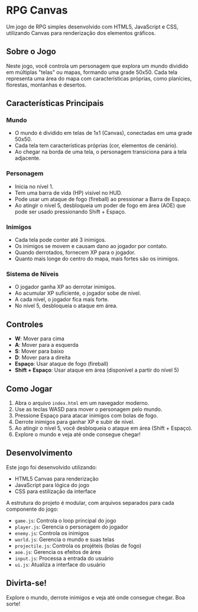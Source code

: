 # RPG Canvas

Um jogo de RPG simples desenvolvido com HTML5, JavaScript e CSS, utilizando Canvas para renderização dos elementos gráficos.

## Sobre o Jogo

Neste jogo, você controla um personagem que explora um mundo dividido em múltiplas "telas" ou mapas, formando uma grade 50x50. Cada tela representa uma área do mapa com características próprias, como planícies, florestas, montanhas e desertos.

## Características Principais

### Mundo
- O mundo é dividido em telas de 1x1 (Canvas), conectadas em uma grade 50x50.
- Cada tela tem características próprias (cor, elementos de cenário).
- Ao chegar na borda de uma tela, o personagem transiciona para a tela adjacente.

### Personagem
- Inicia no nível 1.
- Tem uma barra de vida (HP) visível no HUD.
- Pode usar um ataque de fogo (fireball) ao pressionar a Barra de Espaço.
- Ao atingir o nível 5, desbloqueia um poder de fogo em área (AOE) que pode ser usado pressionando Shift + Espaço.

### Inimigos
- Cada tela pode conter até 3 inimigos.
- Os inimigos se movem e causam dano ao jogador por contato.
- Quando derrotados, fornecem XP para o jogador.
- Quanto mais longe do centro do mapa, mais fortes são os inimigos.

### Sistema de Níveis
- O jogador ganha XP ao derrotar inimigos.
- Ao acumular XP suficiente, o jogador sobe de nível.
- A cada nível, o jogador fica mais forte.
- No nível 5, desbloqueia o ataque em área.

## Controles

- **W**: Mover para cima
- **A**: Mover para a esquerda
- **S**: Mover para baixo
- **D**: Mover para a direita
- **Espaço**: Usar ataque de fogo (fireball)
- **Shift + Espaço**: Usar ataque em área (disponível a partir do nível 5)

## Como Jogar

1. Abra o arquivo `index.html` em um navegador moderno.
2. Use as teclas WASD para mover o personagem pelo mundo.
3. Pressione Espaço para atacar inimigos com bolas de fogo.
4. Derrote inimigos para ganhar XP e subir de nível.
5. Ao atingir o nível 5, você desbloqueia o ataque em área (Shift + Espaço).
6. Explore o mundo e veja até onde consegue chegar!

## Desenvolvimento

Este jogo foi desenvolvido utilizando:
- HTML5 Canvas para renderização
- JavaScript para lógica do jogo
- CSS para estilização da interface

A estrutura do projeto é modular, com arquivos separados para cada componente do jogo:
- `game.js`: Controla o loop principal do jogo
- `player.js`: Gerencia o personagem do jogador
- `enemy.js`: Controla os inimigos
- `world.js`: Gerencia o mundo e suas telas
- `projectile.js`: Controla os projéteis (bolas de fogo)
- `aoe.js`: Gerencia os efeitos de área
- `input.js`: Processa a entrada do usuário
- `ui.js`: Atualiza a interface do usuário

## Divirta-se!

Explore o mundo, derrote inimigos e veja até onde consegue chegar. Boa sorte! 